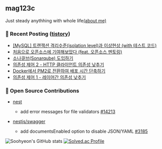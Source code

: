 ## mag123c 

Just steady anythhing with whole life[(about me)](https://patch-waiter-7c4.notion.site/Backend-Engineer-9e9f886bd1c24018bf1b8eec81ed14eb)



### 📕 Recent Posting ([tistory](https://mag1c.tistory.com))
- [[MySQL] 트랜잭션 격리수준(isolation level)과 이상현상 (with 테스트 코드)](https://mag1c.tistory.com/543)</br>
- [처음으로 오픈소스에 기여해보았다 (feat. 오픈소스 멘토링)](https://mag1c.tistory.com/544)</br>
- [소나큐브(Sonarqube) 도입하기](https://mag1c.tistory.com/542)</br>
- [의존성 제어 2 - HTTP 클라이언트 의존성 낮추기](https://mag1c.tistory.com/541)</br>
- [Docker에서 PM2로 전환하여 배포 시간 단축하기](https://mag1c.tistory.com/540)</br>
- [의존성 제어 1 - 레이어간 의존성 낮추기](https://mag1c.tistory.com/539)</br>


### 📖 Open Source Contributions
- [nest](https://github.com/nestjs/nest)
  - add error messages for file validators [#14213](https://github.com/nestjs/nest/pull/14213)
 
- [nestjs/swagger](https://github.com/nestjs/swagger)
  - add documentsEnabled option to disable JSON/YAML [#3185](https://github.com/nestjs/swagger/pull/3185)


![Soohyeon's GitHub stats](https://github-readme-stats.vercel.app/api?username=mag123c&show_icons=true&theme=dark)
[![Solved.ac Profile](http://mazassumnida.wtf/api/v2/generate_badge?boj=diehreo)](https://solved.ac/diehreo/)

